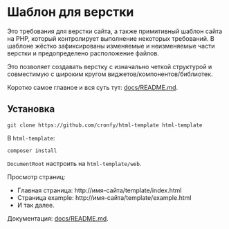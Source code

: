 # Шаблон для верстки

Это требования для верстки сайта, а также примитивный шаблон сайта
на PHP, который контролирует выполнение некоторых требований.
В шаблоне жёстко зафиксированы изменяемые и неизменяемые
части верстки и предопределено расположение файлов.

Это позволяет создавать верстку с изначально четкой
структурой и совместимую с широким кругом
виджетов/компонентов/библиотек.

Коротко самое главное и вся суть тут: [docs/README.md](docs/README.md).

## Установка

```
git clone https://github.com/cronfy/html-template html-template
```

В `html-template`:

```
composer install
```

`DocumentRoot` настроить на `html-template/web`.

Просмотр страниц:

 * Главная страница: http://имя-сайта/template/index.html
 * Страница example: http://имя-сайта/template/example.html
 * И так далее.

Документация: [docs/README.md](docs/README.md).
